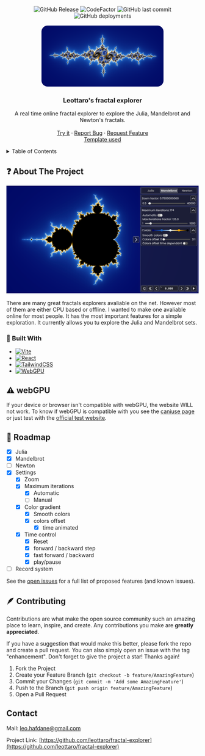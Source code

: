 <!-- Improved compatibility of back to top link: See: https://github.com/othneildrew/Best-README-Template/pull/73 -->

<a name="readme-top"></a>

<!--
*** Thanks for checking out the Best-README-Template. If you have a suggestion
*** that would make this better, please fork the repo and create a pull request
*** or simply open an issue with the tag "enhancement".
*** Don't forget to give the project a star!
*** Thanks again! Now go create something AMAZING! :D
-->

<!-- PROJECT SHIELDS -->

<div align="center">
    <img alt="GitHub Release" src="https://img.shields.io/github/repo-size/leottaro/fractal-explorer?style=for-the-badge" />
    <img src="https://www.codefactor.io/repository/github/leottaro/fractal-explorer/badge?style=for-the-badge" alt="CodeFactor" />
    <img alt="GitHub last commit" src="https://img.shields.io/github/last-commit/leottaro/fractal-explorer?style=for-the-badge" />
    <img alt="GitHub deployments" src="https://img.shields.io/github/deployments/leottaro/fractal-explorer/github-pages?style=for-the-badge" />
</div>

<!-- PROJECT LOGO -->
<br />
<div align="center">
  <a href="https://leottaro.github.io/fractal-explorer">
    <img src="public/images/banner.png" alt="Banner" width="auto" height="160" style="border-radius: 1rem;">
  </a>

  <h3 align="center">Leottaro's fractal explorer</h3>

  <p align="center">
    A real time online fractal explorer to explore the Julia, Mandelbrot and Newton's fractals.
    <br />
    <br />
    <a href="https://leottaro.github.io/fractal-explorer">Try it</a>
    ·
    <a href="https://github.com/leottaro/fractal-explorer/issues/new?labels=bug">Report Bug</a>
    ·
    <a href="https://github.com/leottaro/fractal-explorer/issues/new?labels=enhancement">Request Feature</a>
    <br/>
    <a href="https://github.com/othneildrew/Best-README-Template">Template used</a>
  </p>
</div>

<!-- TABLE OF CONTENTS -->
<details>
  <summary>Table of Contents</summary>
  <ol>
    <li>
      <a href="#about">About The Project</a>
      <ul>
        <li><a href="#built">Built With</a></li>
      </ul>
    </li>
    <li><a href="#webgpu">webGPU</a></li>
    <li><a href="#roadmap">Roadmap</a></li>
    <li><a href="#contributing">Contributing</a></li>
    <li><a href="#contact">Contact</a></li>
  </ol>
</details>

<!-- ABOUT THE PROJECT -->

## <a id="about"></a>❓ About The Project

[![Fractal explorer Screenshot](public/images/screenshot.png)](https://leottaro.github.io/fractal-explorer)

There are many great fractals explorers avaliable on the net. However most of them are either CPU based or offline. I wanted to make one avaliable online for most people. It has the most important features for a simple exploration. It currently allows you tu explore the Julia and Mandelbrot sets.

### <a id="built"></a>🔨 Built With

-   [![Vite](https://img.shields.io/badge/vite-%23646CFF.svg?style=for-the-badge&logo=vite&logoColor=white)](https://vitejs.dev/)
-   [![React](https://img.shields.io/badge/react-%2320232a.svg?style=for-the-badge&logo=react&logoColor=%2361DAFB)](https://reactjs.org/)
-   [![TailwindCSS](https://img.shields.io/badge/tailwindcss-%2338B2AC.svg?style=for-the-badge&logo=tailwind-css&logoColor=white)](https://tailwindcss.com/)
-   [![WebGPU](https://img.shields.io/badge/webGPU-8A2BE2?style=for-the-badge&color=444)](https://webgpufundamentals.org/)
<!-- -   [![WebGL](https://img.shields.io/badge/WebGL-990000?logo=webgl&logoColor=white&style=for-the-badge)][https://www.khronos.org/webgl/wiki/Main_Page] -->

<!-- GETTING STARTED -->

## <a id="webgpu"></a>⚠️ webGPU

If your device or browser isn't compatible with webGPU, the website WILL not work. To know if webGPU is compatible with you see the [caniuse page](https://caniuse.com/?search=webgpu) or just test with the [official test website](https://toji.github.io/webgpu-test/).

<!-- ROADMAP -->

## <a id="roadmap"></a>🧭 Roadmap

-   [x] Julia
-   [x] Mandelbrot
-   [ ] Newton
-   [x] Settings
    -   [x] Zoom
    -   [x] Maximum iterations
        -   [x] Automatic
        -   [ ] Manual
    -   [x] Color gradient
        -   [x] Smooth colors
        -   [x] colors offset
            -   [x] time animated
    -   [x] Time control
        -   [x] Reset
        -   [x] forward / backward step
        -   [x] fast forward / backward
        -   [x] play/pause
-   [ ] Record system

See the [open issues](https://github.com/leottaro/fractal-explorer/issues) for a full list of proposed features (and known issues).

<!-- CONTRIBUTING -->

## <a id="contributing"></a>🪶 Contributing

Contributions are what make the open source community such an amazing place to learn, inspire, and create. Any contributions you make are **greatly appreciated**.

If you have a suggestion that would make this better, please fork the repo and create a pull request. You can also simply open an issue with the tag "enhancement".
Don't forget to give the project a star! Thanks again!

1. Fork the Project
2. Create your Feature Branch (`git checkout -b feature/AmazingFeature`)
3. Commit your Changes (`git commit -m 'Add some AmazingFeature'`)
4. Push to the Branch (`git push origin feature/AmazingFeature`)
5. Open a Pull Request

<!-- CONTACT -->

## <a id="contact"></a>Contact

Mail: leo.hafdane@gmail.com

Project Link: [https://github.com/leottaro/fractal-explorer](https://github.com/leottaro/fractal-explorer)
